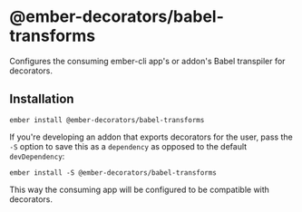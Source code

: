 # @ember-decorators/babel-transforms

Configures the consuming ember-cli app's or addon's Babel transpiler for decorators.

## Installation

```
ember install @ember-decorators/babel-transforms
```

If you're developing an addon that exports decorators for the user, pass the `-S` option to save this as a `dependency` as opposed to the default `devDependency`:

```
ember install -S @ember-decorators/babel-transforms
```

This way the consuming app will be configured to be compatible with decorators.
